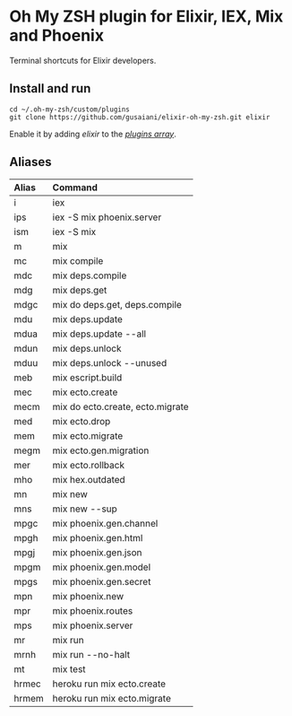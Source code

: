 # Oh My ZSH plugin for Elixir, IEX, Mix and Phoenix

Terminal shortcuts for Elixir developers.

## Install and run
```
cd ~/.oh-my-zsh/custom/plugins
git clone https://github.com/gusaiani/elixir-oh-my-zsh.git elixir
```

Enable it by adding _elixir_ to the [_plugins array_](https://github.com/robbyrussell/oh-my-zsh/blob/master/templates/zshrc.zsh-template#L48).

## Aliases

| Alias                    | Command                          |
| :------------------------| :--------------------------------|
| i                        | iex                              |
| ips                      | iex -S mix phoenix.server        |
| ism                      | iex -S mix                       |
| m                        | mix                              |
| mc                       | mix compile                      |
| mdc                      | mix deps.compile                 |
| mdg                      | mix deps.get                     |
| mdgc                     | mix do deps.get, deps.compile    |
| mdu                      | mix deps.update                  |
| mdua                     | mix deps.update --all            |
| mdun                     | mix deps.unlock                  |
| mduu                     | mix deps.unlock --unused         |
| meb                      | mix escript.build                |
| mec                      | mix ecto.create                  |
| mecm                     | mix do ecto.create, ecto.migrate |
| med                      | mix ecto.drop                    |
| mem                      | mix ecto.migrate                 |
| megm                     | mix ecto.gen.migration           |
| mer                      | mix ecto.rollback                |
| mho                      | mix hex.outdated                 |
| mn                       | mix new                          |
| mns                      | mix new --sup                    |
| mpgc                     | mix phoenix.gen.channel          |
| mpgh                     | mix phoenix.gen.html             |
| mpgj                     | mix phoenix.gen.json             |
| mpgm                     | mix phoenix.gen.model            |
| mpgs                     | mix phoenix.gen.secret           |
| mpn                      | mix phoenix.new                  |
| mpr                      | mix phoenix.routes               |
| mps                      | mix phoenix.server               |
| mr                       | mix run                          |
| mrnh                     | mix run --no-halt                |
| mt                       | mix test                         |
| hrmec                    | heroku run mix ecto.create       |
| hrmem                    | heroku run mix ecto.migrate      |
